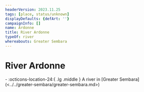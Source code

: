 ```yaml
---
headerVersion: 2023.11.25
tags: [place, status/unknown]
displayDefaults: {defArt: ''}
campaignInfo: []
name: Ardonne
title: River Ardonne
typeOf: river
whereabouts: Greater Sembara
---
```

# River Ardonne
<div class="grid cards ext-narrow-margin ext-one-column" markdown>
-    :octicons-location-24:{ .lg .middle } A river in [Greater Sembara](<../../greater-sembara/greater-sembara.md>)  
</div>


